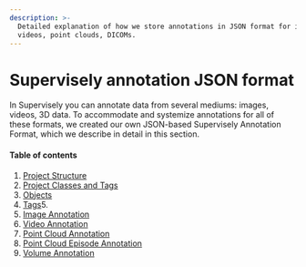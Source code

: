 ```yaml
---
description: >-
  Detailed explanation of how we store annotations in JSON format for images,
  videos, point clouds, DICOMs.
---
```


# Supervisely annotation JSON format

In Supervisely you can annotate data from several mediums: images, videos, 3D data. To accommodate and systemize annotations for all of these formats, we created our own JSON-based Supervisely Annotation Format, which we describe in detail in this section.

#### Table of contents

1. [Project Structure](project-structure.md)
2. [Project Classes and Tags](project-classes-and-tags.md)
3. [Objects](objects.md)
4. [Tags](tags.md)5. 
5. [Image Annotation](images.md)
6. [Video Annotation](videos.md)
7. [Point Cloud Annotation](point-clouds.md)
8. [Point Cloud Episode Annotation](point-cloud-episodes.md)
9.  [Volume Annotation](volumes.md)
